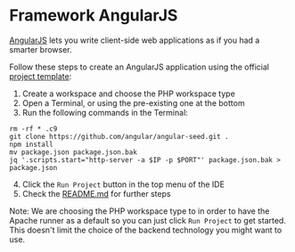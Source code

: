 # Framework AngularJS
[AngularJS](https://angularjs.org/) lets you write client-side web 
applications as if you had a smarter browser.

Follow these steps to create an AngularJS application using the official [project
template](https://github.com/angular/angular-seed):

1. Create a workspace and choose the PHP workspace type
2. Open a Terminal, or using the pre-existing one at the bottom
3. Run the following commands in the Terminal:
```
rm -rf * .c9
git clone https://github.com/angular/angular-seed.git .
npm install
mv package.json package.json.bak
jq '.scripts.start="http-server -a $IP -p $PORT"' package.json.bak > package.json
```
4. Click the `Run Project` button in the top menu of the IDE
5. Check the [README.md](https://github.com/angular/angular-seed/blob/master/README.md) for further steps

Note: We are choosing the PHP workspace type to in order to have the Apache runner
as a default so you can just click `Run Project` to get started. This doesn't
limit the choice of the backend technology you might want to use.